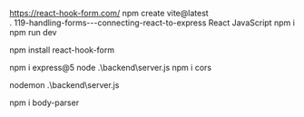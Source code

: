 https://react-hook-form.com/
npm create vite@latest   
.
119-handling-forms---connecting-react-to-express
React
 JavaScript
  npm i  
  npm run dev 

npm install react-hook-form

npm i express@5
node .\backend\server.js
npm i cors

nodemon .\backend\server.js

npm i body-parser